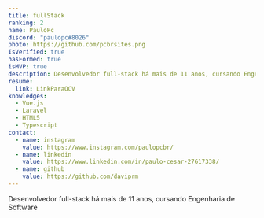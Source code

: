 ```yaml
---
title: fullStack
ranking: 2
name: PauloPc
discord: "paulopc#8026"
photo: https://github.com/pcbrsites.png
IsVerified: true
hasFormed: true
isMVP: true
description: Desenvolvedor full-stack há mais de 11 anos, cursando Engenharia de Software
resume:
  link: LinkParaOCV
knowledges:
  - Vue.js
  - Laravel
  - HTML5
  - Typescript
contact:
  - name: instagram
    value: https://www.instagram.com/paulopcbr/
  - name: linkedin
    value: https://www.linkedin.com/in/paulo-cesar-27617338/
  - name: github
    value: https://github.com/daviprm
---
```


Desenvolvedor full-stack há mais de 11 anos, cursando Engenharia de Software

